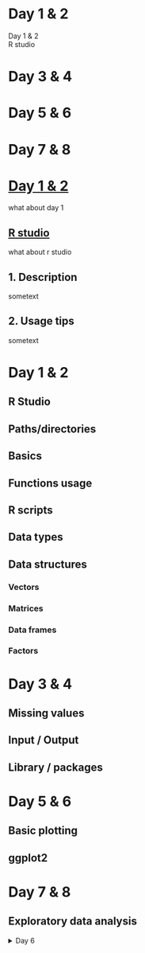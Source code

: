 
<h1 class="title"> Day 1 & 2 </h1>

<div id="TOC">
   <ul>
   <li>
   <a href="#day12">Day 1 & 2</a>
   </li>
   <li>
   <a href="#rstudio">R studio</a>
   </li>
   </ul>
</div>


<h1 class="title"> Day 3 & 4 </h1>
<h1 class="title"> Day 5 & 6 </h1>
<h1 class="title"> Day 7 & 8 </h1>


<div id="day12">
   <h1>
       <a href="#TOC">Day 1 & 2</a>
   </h1>
   <p>
       what about day 1
   </p>
</div>
<div id="rstudio">
   <h2>
       <a href="#TOC">R studio</a>
   </h2>
   <p>
	what about r studio
   </p>
</div>



<a name="desc"></a>
## 1. Description

sometext

<a name="usage"></a>
## 2. Usage tips

sometext



<h1>Day 1 & 2</h1>
<h2>R Studio</h2>
<h2>Paths/directories</h2>
<h2>Basics</h2>
<h2>Functions usage</h2>
<h2>R scripts</h2>
<h2>Data types</h2>
<h2>Data structures</h2>
<h3>Vectors</h3>
<h3>Matrices</h3>
<h3>Data frames</h3>
<h3>Factors</h3>

<h1>Day 3 & 4</h1>
<h2>Missing values</h2>
<h2>Input / Output</h2>
<h2>Library / packages</h2>

<h1>Day 5 & 6</h1>
<h2>Basic plotting</h2>
<h2>ggplot2</h2>

<h1>Day 7 & 8</h1>
<h2>Exploratory data analysis</h2>


<details>
<summary>Day 6</summary>

* markdown list 1
* markdown list 2

</details>

